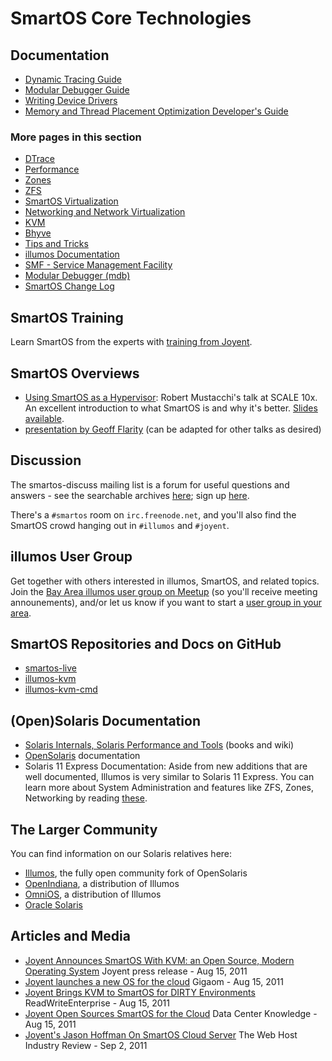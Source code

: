 # SmartOS Core Technologies </span>

## Documentation

- [Dynamic Tracing Guide](http://illumos.org/books/dtrace/)
- [Modular Debugger Guide](http://illumos.org/books/mdb/)
- [Writing Device Drivers](http://illumos.org/books/wdd/)
- [Memory and Thread Placement Optimization Developer's Guide][lgrps]

[lgrps]: http://illumos.org/books/lgrps/

### More pages in this section

- [DTrace][core-01]
- [Performance][core-02]
- [Zones][core-03]
- [ZFS][core-04]
- [SmartOS Virtualization][core-05]
- [Networking and Network Virtualization][core-06]
- [KVM][core-07]
- [Bhyve][core-bhyve]
- [Tips and Tricks][core-08]
- [illumos Documentation][core-09]
- [SMF - Service Management Facility][core-10]
- [Modular Debugger (mdb)][core-11]
- [SmartOS Change Log][core-12]

[core-01]: dtrace.md
[core-02]: performance.md
[core-03]: zones.md
[core-04]: zfs.md
[core-05]: smartos-virtualization.md
[core-06]: networking-and-network-virtualization.md
[core-07]: kvm.md
[core-bhyve]: bhyve.md
[core-08]: tips-and-tricks.md
[core-09]: illumos-documentation.md
[core-10]: basic-smf-commands.md
[core-11]: mdb.md
[core-12]: http://us-east.manta.joyent.com/Joyent_Dev/public/SmartOS/smartos.md

## SmartOS Training

Learn SmartOS from the experts with
[training from Joyent](https://www.joyent.com/training-services/).

## SmartOS Overviews

- [Using SmartOS as a Hypervisor][smartos-hypervisor]:
  Robert Mustacchi's talk at SCALE 10x. An excellent introduction to
  what SmartOS is and why it's better.
  [Slides available](https://fingolfin.org/illumos/talks/scale2012.pdf).
- [presentation by Geoff Flarity](https://github.com/gflarity/smartos_presentation)
  (can be adapted for other talks as desired)

[smartos-hypervisor]: http://smartos.org/2012/01/24/using-smartos-as-a-hypervisor/

## Discussion

The smartos-discuss mailing list is a forum for useful questions and
answers - see the searchable archives
[here](https://www.listbox.com/member/archive/184463/); sign up
[here](http://smartos.org/smartos-mailing-list/).

There's a `#smartos` room on `irc.freenode.net`, and you'll also find the
SmartOS crowd hanging out in `#illumos` and `#joyent`.

## illumos User Group

Get together with others interested in illumos, SmartOS, and related
topics. Join the
[Bay Area illumos user group on Meetup](http://www.meetup.com/illumos-User-Group/)
(so you'll receive meeting announements), and/or let us know if you want
to start a
[user group in your area](http://wiki.illumos.org/display/illumos/Local+User+Groups+and+MeetUps).

## SmartOS Repositories and Docs on GitHub

- [smartos-live](https://github.com/joyent/smartos-live)
- [illumos-kvm](https://github.com/joyent/illumos-kvm)
- [illumos-kvm-cmd](https://github.com/joyent/illumos-kvm-cmd)

## (Open)Solaris Documentation

- [Solaris Internals, Solaris Performance and Tools](http://www.solarisinternals.com/wiki/index.php/Solaris_Internals_and_Performance_FAQ)
  (books and wiki)
- [OpenSolaris](http://hub.opensolaris.org/bin/view/Main/documentation)
  documentation
- Solaris 11 Express Documentation: Aside from new additions that are
  well documented, Illumos is very similar to Solaris 11 Express. You
  can learn more about System Administration and features like ZFS,
  Zones, Networking by reading
  [these](http://docs.oracle.com/cd/E19963-01/index.html).

## The Larger Community

You can find information on our Solaris relatives here:

- [Illumos](https://www.illumos.org/), the fully open community fork of
  OpenSolaris
- [OpenIndiana](http://openindiana.org/), a distribution of Illumos
- [OmniOS](http://omniosce.org/), a distribution of Illumos
- [Oracle Solaris](http://www.oracle.com/us/products/servers-storage/solaris/index.html)

## Articles and Media

- [Joyent Announces SmartOS With KVM: an Open Source, Modern Operating System][article-01]
  Joyent press release - Aug 15, 2011
- [Joyent launches a new OS for the cloud][article-02]
  Gigaom - Aug 15, 2011
- [Joyent Brings KVM to SmartOS for DIRTY Environments][article-03]
  ReadWriteEnterprise - Aug 15, 2011
- [Joyent Open Sources SmartOS for the Cloud][article-04]
  Data Center Knowledge - Aug 15, 2011
- [Joyent's Jason Hoffman On SmartOS Cloud Server][article-05]
  The Web Host Industry Review - Sep 2, 2011

[article-01]: http://www.marketwire.com/press-release/joyent-announces-smartos-with-kvm-an-open-source-modern-operating-system-1549602.htm
[article-02]: http://gigaom.com/cloud/joyent-launches-a-new-os-for-the-cloud/
[article-03]: http://www.readwriteweb.com/enterprise/2011/08/joyent-brings-kvm-to-smartos-f.php
[article-04]: http://www.datacenterknowledge.com/archives/2011/08/15/joyent-open-sources-smartos/
[article-05]: http://www.thewhir.com/web-hosting-news/090211_QA_Joyents_Jason_Hoffman_on_SmartOS_Cloud_Server
